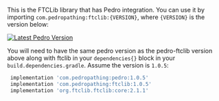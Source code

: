 This is the FTCLib library that has Pedro integration. You can use it by importing `com.pedropathing:ftclib:{VERSION}`, where `{VERSION}` is the version below:

[![Latest Pedro Version](https://img.shields.io/badge/dynamic/xml?url=https%3A%2F%2Fpedro-pathing.github.io%2Fmaven.pedropathing.com%2Fcom%2Fpedropathing%2Fftclib%2Fmaven-metadata.xml&query=%2Fmetadata%2Fversioning%2Flatest&style=for-the-badge&label=Build&labelColor=111111&color=7b39ab)](https://github.com/Pedro-Pathing/)

You will need to have the same pedro version as the pedro-ftclib version above along with ftclib in your `dependencies{}` block in your `build.dependencies.gradle`. Assume the version is `1.0.5`:

```groovy
 implementation 'com.pedropathing:pedro:1.0.5'
 implementation 'com.pedropathing:ftclib:1.0.5'
 implementation 'org.ftclib.ftclib:core:2.1.1'
```
